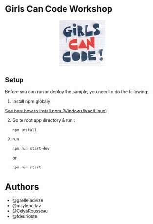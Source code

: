 # Girls Can Code Workshop 



<p align="center">
<img src="https://raw.githubusercontent.com/gaelleiadvize/girls-can-code-workshop/master/public/images/logo-gcc.jpg" width="150">
</p>


## Setup

Before you can run or deploy the sample, you need to do the following:

1.  Install npm globaly

[See here how to install npm (Windows/Mac/Linux)][npm]


2.  Go to root app directory & run :

        npm install
3.  run 
        
        npm run start-dev
    or
        
        npm run start   
        
        
        
# Authors

* @gaelleiadvize 
* @maylencitav
* @CelyaRousseau
* @fdeurioste
            

[npm]:https://www.taniarascia.com/how-to-install-and-use-node-js-and-npm-mac-and-windows/
